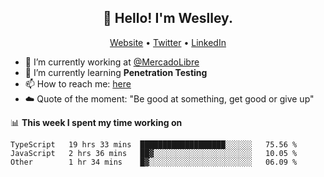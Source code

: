 <h2 align="center">👋 Hello! I'm Weslley.</h2>
<p align="center">
  <a href="http://weslleyneri.com.br">Website</a> •
  <a href="https://twitter.com/Weslley_Neri">Twitter</a> •
  <a href="https://www.linkedin.com/in/weslley-neri-3658908b">LinkedIn</a>
</p>


- 🔭 I’m currently working at [@MercadoLibre](https://github.com/mercadolibre)
- 🌱 I’m currently learning **Penetration Testing**
- 📫 How to reach me: [here](mailto:weslley39@gmail.com)
- ☁️ Quote of the moment: "Be good at something, get good or give up"

📊 **This week I spent my time working on**
<!--START_SECTION:waka-->

```text
TypeScript   19 hrs 33 mins  ███████████████████░░░░░░   75.56 %
JavaScript   2 hrs 36 mins   ██▓░░░░░░░░░░░░░░░░░░░░░░   10.05 %
Other        1 hr 34 mins    █▓░░░░░░░░░░░░░░░░░░░░░░░   06.09 %
```

<!--END_SECTION:waka-->

<!-- Inspired by https://github.com/gruselhaus/gruselhaus -->